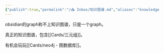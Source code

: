 ```yaml
---
{"publish":true,"permalink":"/📥 Inbox/知识图谱.md","aliases":"knowledge graph","created":"2025-07-10","modified":"2025-07-10","published":"2025-07-10T18:17:37.390+08:00","cssclasses":""}
---
```



obsidian的graph称不上知识图谱，只是一个graph。

真正的知识图谱，包含[[Cards/三元组]]。

有机会玩玩[[Cards/neo4j - 图数据库]]。
